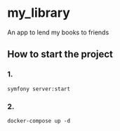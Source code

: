 # my_library
An app to lend my books to friends

## How to start the project

### 1.
```symfony server:start```

### 2.
```docker-compose up -d```
